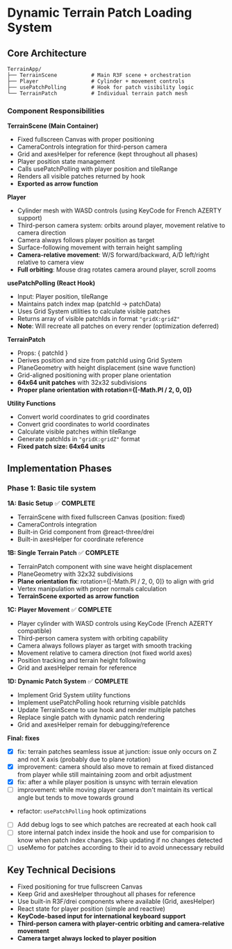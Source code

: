 # Dynamic Terrain Patch Loading System

## Core Architecture
```
TerrainApp/
├── TerrainScene           # Main R3F scene + orchestration
├── Player                 # Cylinder + movement controls  
├── usePatchPolling        # Hook for patch visibility logic
└── TerrainPatch           # Individual terrain patch mesh
```


### Component Responsibilities

**TerrainScene (Main Container)**
- Fixed fullscreen Canvas with proper positioning
- CameraControls integration for third-person camera
- Grid and axesHelper for reference (kept throughout all phases)
- Player position state management
- Calls usePatchPolling with player position and tileRange
- Renders all visible patches returned by hook
- **Exported as arrow function**

**Player**
- Cylinder mesh with WASD controls (using KeyCode for French AZERTY support)
- Third-person camera system: orbits around player, movement relative to camera direction
- Camera always follows player position as target
- Surface-following movement with terrain height sampling
- **Camera-relative movement**: W/S forward/backward, A/D left/right relative to camera view
- **Full orbiting**: Mouse drag rotates camera around player, scroll zooms

**usePatchPolling (React Hook)**
- Input: Player position, tileRange
- Maintains patch index map (patchId → patchData)
- Uses Grid System utilities to calculate visible patches
- Returns array of visible patchIds in format `"gridX:gridZ"`
- **Note**: Will recreate all patches on every render (optimization deferred)

**TerrainPatch**
- Props: { patchId }
- Derives position and size from patchId using Grid System
- PlaneGeometry with height displacement (sine wave function)
- Grid-aligned positioning with proper plane orientation
- **64x64 unit patches** with 32x32 subdivisions
- **Proper plane orientation with rotation={[-Math.PI / 2, 0, 0]}**

**Utility Functions**
- Convert world coordinates to grid coordinates
- Convert grid coordinates to world coordinates  
- Calculate visible patches within tileRange
- Generate patchIds in `"gridX:gridZ"` format
- **Fixed patch size: 64x64 units**

## Implementation Phases
### Phase 1: Basic tile system

**1A: Basic Setup** ✅ **COMPLETE**
- TerrainScene with fixed fullscreen Canvas (position: fixed)
- CameraControls integration
- Built-in Grid component from @react-three/drei
- Built-in axesHelper for coordinate reference

**1B: Single Terrain Patch** ✅ **COMPLETE**
- TerrainPatch component with sine wave height displacement
- PlaneGeometry with 32x32 subdivisions
- **Plane orientation fix**: rotation={[-Math.PI / 2, 0, 0]} to align with grid
- Vertex manipulation with proper normals calculation
- **TerrainScene exported as arrow function**

**1C: Player Movement** ✅ **COMPLETE**
- Player cylinder with WASD controls using KeyCode (French AZERTY compatible)
- Third-person camera system with orbiting capability
- Camera always follows player as target with smooth tracking
- Movement relative to camera direction (not fixed world axes)
- Position tracking and terrain height following
- Grid and axesHelper remain for reference

**1D: Dynamic Patch System** ✅ **COMPLETE**
- Implement Grid System utility functions
- Implement usePatchPolling hook returning visible patchIds
- Update TerrainScene to use hook and render multiple patches
- Replace single patch with dynamic patch rendering
- Grid and axesHelper remain for debugging/reference

**Final: fixes**
- [x] fix: terrain patches seamless issue at junction: issue only occurs on Z and not X axis (probably due to plane rotation)
- [x] improvement: camera should also move to remain at fixed distanced from player while still maintaining zoom and orbit adjustment
- [x] fix: after a while player position is unsync with terrain elevation
- [ ] improvement: while moving player camera don't maintain its vertical angle but tends to move towards ground 
- refactor: `usePatchPolling` hook optimizations 
- [ ] Add debug logs to see which patches are recreated at each hook call
- [ ] store internal patch index inside the hook and use for comparision to know when patch index changes. Skip updating if no changes detected
- [ ] useMemo for patches according to their id to avoid unnecessary rebuild

## Key Technical Decisions
- Fixed positioning for true fullscreen Canvas
- Keep Grid and axesHelper throughout all phases for reference
- Use built-in R3F/drei components where available (Grid, axesHelper)
- React state for player position (simple and reactive)
- **KeyCode-based input for international keyboard support**
- **Third-person camera with player-centric orbiting and camera-relative movement**
- **Camera target always locked to player position**


